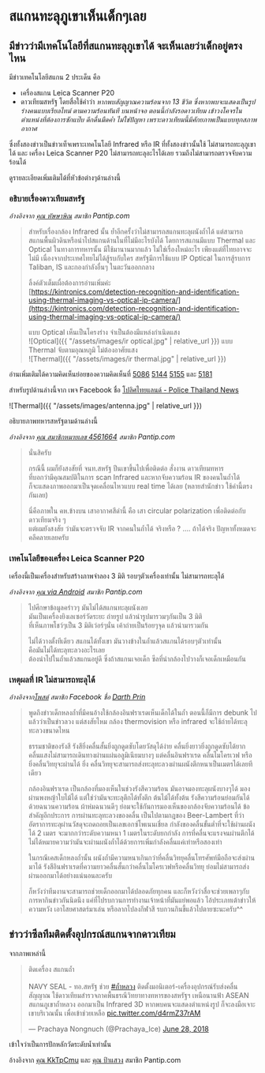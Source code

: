 ---
---

# สแกนทะลุภูเขาเห็นเด็กๆเลย

## มีข่าวว่ามีเทคโนโลยีที่สแกนทะลุภูเขาได้ จะเห็นเลยว่าเด็กอยู่ตรงไหน

มีข่าวเทคโนโลยีสแกน 2 ประเด็น คือ
- เครื่องสแกน Leica Scanner P20
- ดาวเทียมสหรัฐ โดยสื่อใช้คำว่า _หากพบสัญญาณความร้อนจาก 13 ชีวิต ซึ่งหากพบจะแสดงเป็นรูปร่างคนแบบเรียลไทม์ ตามความร้อนทันที บนหน้าจอ ตอนนี้กำลังรอดาวเทียม เข้าวงโคจรในตำแหน่งที่ต้องการซักแป๊บ ดึกดื่นมืดค่ำ ไม่ใช่ปัญหา เพราะดาวเทียมนี้มีศักยภาพเป็นแบบทุกสภาพอากาศ_

ซึ่งทั้งสองข่าวเป็นข่าวเท็จเพราะเทคโนโลยี Infrared หรือ IR ที่ทั้งสองข่าวนั้นใช้ ไม่สามารถทะลุภูเขาได้ และ เครื่อง Leica Scanner P20 ไม่สามารถทะลุอะไรได้เลย รวมถึงไม่สามารถตรวจจับความร้อนได้

ดูรายละเอียดเพิ่มเติมได้ที่หัวข้อต่างๆด้านล่างนี้

### อธิบายเรื่องดาวเทียมสหรัฐ

_อ้างอิงจาก [คุณ หัษษาษิณ](https://pantip.com/topic/37803852/comment5086) สมาชิก Pantip.com_

> สำหรับเรื่องกล้อง Infrared นั้น ย้ำอีกครั้งว่าไม่สามารถสแกนทะลุผนังถ้ำได้ แต่สามารถสแกนพื้นผิวดินหรือนำไปสแกนด้านในที่ไม่มีอะไรบังได้ โดยการสแกนมีแบบ Thermal และ Optical ในทางการทหารนั้น มีใช้มานานมากแล้ว ไม่ใช่เรื่องใหม่อะไร เพียงแต่ที่ไทยอาจจะไม่มี เนื่องจากประเทศไทยไม่ได้สู้รบกับใคร สหรัฐมีการใช้แบบ IP Optical ในการสู้รบการ Taliban, IS และกองกำลังอื่นๆ ในตะวันออกกลาง
>
> ลิ้งค์ตัวเต็มเผื่อต้องการอ่านเพิ่มค่ะ  
> [https://kintronics.com/detection-recognition-and-identification-using-thermal-imaging-vs-optical-ip-camera/](https://kintronics.com/detection-recognition-and-identification-using-thermal-imaging-vs-optical-ip-camera/)
>
> แบบ Optical เห็นเป็นโครงร่าง จำเป็นต้องมีแหล่งกำเนิดแสง  
> ![Optical]({{ "/assets/images/ir optical.jpg" | relative_url }})
> แบบ Thermal จับตามอุณหภูมิ ไม่ต้องอาศัยแสง  
> ![Thermal]({{ "/assets/images/ir thermal.jpg" | relative_url }})

อ่านเพิ่มเติมได้ความคิดเห็นย่อยของความคิดเห็นที่ [5086](https://pantip.com/topic/37803852/comment5086) [5144](https://pantip.com/topic/37803852/comment5144) [5155](https://pantip.com/topic/37803852/comment5155) และ [5181](https://pantip.com/topic/37803852/comment5181)

สำหรับรูปด้านล่างนี้จาก เพจ Facebook ชื่อ [โปลิศไทยแลนด์ - Police Thailand News](https://www.facebook.com/permalink.php?story_fbid=223054494972375&id=141335926477566)

![Thermal]({{ "/assets/images/antenna.jpg" | relative_url }})

อธิบายภาพทหารสหรัฐตามด้านล่างนี้

_อ้างอิงจาก [คุณ สมาชิกหมายเลข 4561664](https://pantip.com/topic/37803852/comment5086-1) สมาชิก Pantip.com_

> นั่นสิครับ
>
> กรณีนี้  ผมก็ยังสงสัยที่ จนท.สหรัฐ  ปีนเขาขึ้นไปเพื่อติดต่อ สั่งงาน ดาวเทียมทหาร  
> ที่บอกว่ามีคุณสมบัติในการ scan Infrared และหากจับความร้อน IR ของคนในถ้ำได้  
> ก็จะแสดงภาพออกมาเป็นจุดเคลื่อนไหวแบบ real time ได้เลย (หลายสำนักข่าว  ใช้คำนี้ตรงกันเลย)
>
> นี่คือภาพใน คห.ข้างบน  เสาอากาศสีดำนี้ คือ เสา circular polarization เพื่อติดต่อกับดาวเทียมจริง ๆ  
> แต่ผมยังสงสัย  ว่ามันจะตรวจจับ IR จากคนในถ้ำได้  จริงหรือ ? .... ถ้าได้จริง  ปัญหาทั้งหมดจะคลีคลายเลยครับ

### เทคโนโลยีของเครื่อง Leica Scanner P20

เครื่องนี้เป็นเครื่องสำหรับสร้างภาพจำลอง 3 มิติ รอบๆตัวเครื่องเท่านั้น ไม่สามารถทะลุได้

_อ้างอิงจาก [คุณ via Android](https://pantip.com/topic/37812452/comment2) สมาชิก Pantip.com_

> ไปศึกษาข้อมูลคร่าวๆ มันไม่ได้สแกนทะลุผนังเลย  
> มันเป็นเครื่องยิงเลเซอร์วัดระยะ ถ่ายรูป แล้วนำรูปมารวมๆกันเป็น 3 มิติ  
> ที่เห็นภาพโชว์ๆเป็น 3 มิติเว่อร์ๆนั่น เค้าถ่ายเป็นร้อยๆจุด แล้วนำมารวมกัน
>
> ไม่ได้วางตั้งทีเดียว สแกนได้ทั้งเขา มันวางข้างในถ้ำแล้วสแกนได้รอบๆตัวเท่านั้น  
> คือมันไม่ได้ทะลุทะลวงอะไรเลย  
> ต้องนำไปในถ้ำแล้วสแกนอยู่ดี ซึ่งถ้าสแกนเจอเด็ก ซีลที่นำกล้องไปวางก็เจอเด็กเหมือนกัน

### เหตุผลที่ IR ไม่สามารถทะลุได้

_อ้างอิงจาก[โพสต์](https://www.facebook.com/311534075982531/posts/446225145846756/) สมาชิก Facebook ชื่อ [
Darth Prin](https://www.facebook.com/Darth-Prin-311534075982531/)_

> พูดถึงข่าวเด็กหลงถ้ำที่มีคนอ้างใช้กล้องอินฟราเรดเห็นเด็กได้ในถ้ำ ตอนนี้ก็มีการ debunk ไปแล้วว่าเป็นข่าวลวง แต่สงสัยไหม กล้อง thermovision หรือ infrared จะใช้ถ่ายได้ทะลุทะลวงขนาดไหน
>
> ธรรมชาติของรังสี รังสียิ่งคลื่นสั้นยิ่งถูกดูดซับโดยวัสดุได้ง่าย คลื่นยิ่งยาวยิ่งถูกดูดซับได้ยาก คลื่นแสงไม่สามารถเดินทางผ่านแผ่นอลูมิเนียมบางๆ แต่คลื่นอินฟราเรด คลื่นไมโครเวฟ หรือยิ่งคลื่นวิทยุจะผ่านได้ ยิ่ง คลื่นวิทยุจะสามารถส่งทะลุทะลวงผ่านผนังตึกหนาเป็นเมตรได้เลยทีเดียว
>
> กล้องอินฟราเรด เป็นกล้องที่มองเห็นในช่วงรังสีความร้อน มันอาจมองทะลุผนังบางๆได้ มองผ่านพงหญ้าใบไม้ได้ แต่ใช่ว่ามันจะทะลุตึกได้ทั้งตึก ต้นไม้ได้ทั้งต้น รังสีความร้อนย่อมกันได้ด้วยฉนวนความร้อน ผ้าห่มฉนวนดีๆ ย่อมจะใช้กันการมองเห็นของกล้องจับความร้อนได้ ข้อสำคัญอีกประการ การผ่านทะลุทะลวงของคลื่น เป็นไปตามกฎของ Beer-Lambert ที่ว่า อัตราการทะลุผ่านวัสดุจะถดถอยเป็นเลขเอกซ์โพเนนเชี่ยล กำลังของคลื่นขั้นต่ำที่จะใช้ผ่านผนังได้ 2 เมตร จะมากกว่าระดับความหนา 1 เมตรในระดับยกกำลัง การที่คลื่นจะแรงจนผ่านตึกได้ไม่ได้หมายความว่ามันจะผ่านผนังถ้ำได้ด้วยการเพิ่มกำลังคลื่นแค่เท่าหรือสองเท่า
>
> ในกรณีเคสเด็กหลงถ้ำนั้น ผนังถ้ำมีความหนาเกินกว่าที่คลื่นวิทยุคลื่นโทรศัพท์มือถือจะส่งผ่านมาได้ รังสีอินฟราเรดที่ความยาวคลื่นสั้นกว่าคลื่นไมโครเวฟหรือคลื่นวิทยุ ย่อมไม่สามารถส่งผ่านออกมาได้อย่างแน่นอนละครับ
>
> ก็หวังว่าทีมงานจะสามารถช่วยเด็กออกมาได้ปลอดภัยทุกคน และก็หวังว่าสื่อจะช่วยเพลาๆกับการหากินข่าวกันนิดนึง แค่ที่ไปรบกวนการทำงานเจ้าหน้าที่มันแย่พอแล้ว ไอ้ประเภทเต้าข่าวให้ความหวัง เอาไสยศาสตร์มาเล่น หรือลากไปลงกีฬาสี รบกวนกินขี้แล้วไปตายซะนะครับ^^

## ข่าวว่าซีลทีมติดตั้งอุปกรณ์สแกนจากดาวเทียม

จากภาพเหล่านี้

<blockquote class="twitter-tweet" data-lang="en"><p lang="th" dir="ltr">ติดเครื่อง สแกนถ้ำ<br><br>NAVY SEAL - ทอ.สหรัฐ ช่วย <a href="https://twitter.com/hashtag/%E0%B8%96%E0%B9%89%E0%B8%B3%E0%B8%AB%E0%B8%A5%E0%B8%A7%E0%B8%87?src=hash&amp;ref_src=twsrc%5Etfw">#ถ้ำหลวง</a> ติดตั้งมอนิเตอร์-เครื่องอุปกรณ์รับส่งคลื่นสัญญาณ ใช้ดาวเทียมสำรวจภาคพื้นธรณีวิทยาทางทหารของสหรัฐฯ เหนือนานฟ้า ASEAN สแกนภูเขาถํ้าหลวง ออกมาเป็น Infrared 3D หากพบคนจะแสดงตำแหน่งรูป ก็จะลงมือเจาะเขาบริเวณนั้น เพื่อเข้าช่วยเหลือ <a href="https://t.co/d4rmZ37rAM">pic.twitter.com/d4rmZ37rAM</a></p>&mdash; Prachaya Nongnuch (@Prachaya_Ice) <a href="https://twitter.com/Prachaya_Ice/status/1012343595347505152?ref_src=twsrc%5Etfw">June 28, 2018</a></blockquote>
<script async src="https://platform.twitter.com/widgets.js" charset="utf-8"></script>

เข้าใจว่าเป็นการปักหลักวัดระดับน้ำเท่านั้น

อ้างอิงจาก [คุณ KkTpCmu](https://pantip.com/topic/37803852/comment3755-2) และ [คุณ ป้าแสวง](https://pantip.com/topic/37803852/comment3755-3) สมาชิก Pantip.com
